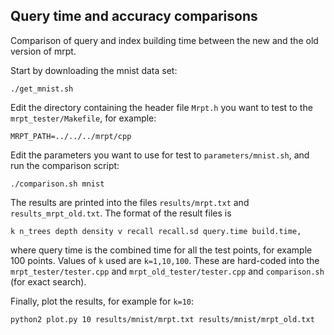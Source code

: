 ## Query time and accuracy comparisons

Comparison of query and index building time between the new and the old
version of mrpt.

Start by downloading the mnist data set:
```
./get_mnist.sh
```

Edit the directory containing the header file `Mrpt.h` you want to test to the `mrpt_tester/Makefile`, for example:
```
MRPT_PATH=../../../mrpt/cpp
```

Edit the parameters you want to use for test to `parameters/mnist.sh`, and run the comparison script:
```
./comparison.sh mnist
```
The results are printed into the files `results/mrpt.txt` and `results_mrpt_old.txt`. The format of the result files is
```
k n_trees depth density v recall recall.sd query.time build.time,  
```
where query time is the combined time for all the test points, for example 100 points. Values of `k` used are `k=1,10,100`. These are hard-coded into the `mrpt_tester/tester.cpp` and `mrpt_old_tester/tester.cpp` and `comparison.sh` (for exact search). 

Finally, plot the results, for example for `k=10`:
```
python2 plot.py 10 results/mnist/mrpt.txt results/mnist/mrpt_old.txt
```
